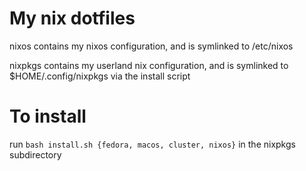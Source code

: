 # My nix dotfiles

nixos contains my nixos configuration, and is symlinked to /etc/nixos

nixpkgs contains my userland nix configuration, and is symlinked to $HOME/.config/nixpkgs via the install script

# To install

run `bash install.sh {fedora, macos, cluster, nixos}` in the nixpkgs subdirectory
